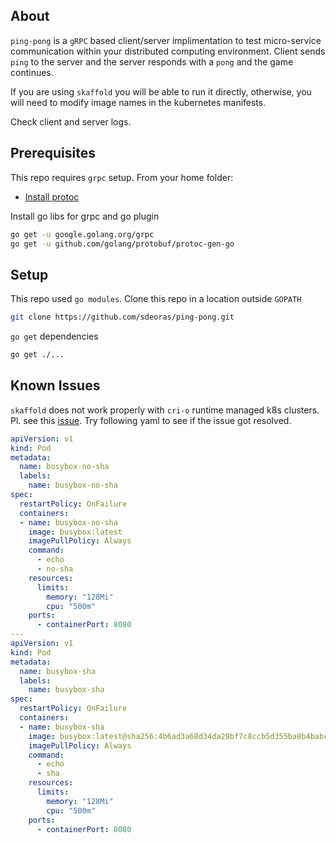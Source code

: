 ## About
`ping-pong` is a `gRPC` based client/server implimentation to test micro-service
communication within your distributed computing environment. Client sends `ping` to the server and the server responds with a `pong` and the game continues.

If you are using `skaffold` you will be able to run it directly, otherwise, you will need to modify image names in the kubernetes manifests.

Check client and server logs.

## Prerequisites
This repo requires `grpc` setup. From your home folder:
* [Install protoc](https://developers.google.com/protocol-buffers/docs/downloads)

Install go libs for grpc and go plugin
```bash
go get -u google.golang.org/grpc
go get -u github.com/golang/protobuf/protoc-gen-go
```

## Setup
This repo used `go modules`. Clone this repo in a location outside `GOPATH`
```bash
git clone https://github.com/sdeoras/ping-pong.git
```

`go get` dependencies
```bash
go get ./...
```

## Known Issues
`skaffold` does not work properly with `cri-o` runtime managed k8s clusters. Pl. see this
[issue](https://github.com/cri-o/cri-o/issues/2351). Try following yaml to see if the issue
got resolved.

```yaml
apiVersion: v1
kind: Pod
metadata:
  name: busybox-no-sha
  labels:
    name: busybox-no-sha
spec:
  restartPolicy: OnFailure
  containers:
  - name: busybox-no-sha
    image: busybox:latest
    imagePullPolicy: Always
    command:
      - echo
      - no-sha
    resources:
      limits:
        memory: "128Mi"
        cpu: "500m"
    ports:
      - containerPort: 8080
---
apiVersion: v1
kind: Pod
metadata:
  name: busybox-sha
  labels:
    name: busybox-sha
spec:
  restartPolicy: OnFailure
  containers:
  - name: busybox-sha
    image: busybox:latest@sha256:4b6ad3a68d34da29bf7c8ccb5d355ba8b4babcad1f99798204e7abb43e54ee3d
    imagePullPolicy: Always
    command:
      - echo
      - sha
    resources:
      limits:
        memory: "128Mi"
        cpu: "500m"
    ports:
      - containerPort: 8080
```
